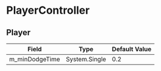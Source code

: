 # PlayerController

## Player

|Field|Type|Default Value|
|-----|----|-------------|
|m_minDodgeTime|System.Single|0.2|

